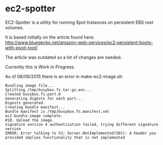 # ec2-spotter

EC2-Spotter is a utility for running Spot Instances on persistent EBS root volumes.

It is based initially on the article found here:
http://www.bluegecko.net/amazon-web-services/ec2-persistent-boots-with-pivot-root/

The article was outdated so a lot of changes are needed.

Currently this is Work In Progress.

As of 08/09/2015 there is an error in make-ec2-image.sh:

```
Bundling image file...
Splitting /tmp/busybox.fs.tar.gz.enc...
Created busybox.fs.part.0
Generating digests for each part...
Digests generated.
Creating bundle manifest...
Bundle manifest is /tmp/busybox.fs.manifest.xml
ec2-bundle-image complete.
#18. Upload the image.
Signature version 4 authentication failed, trying different signature version
ERROR: Error talking to S3: Server.NotImplemented(501): A header you provided implies functionality that is not implemented
```
